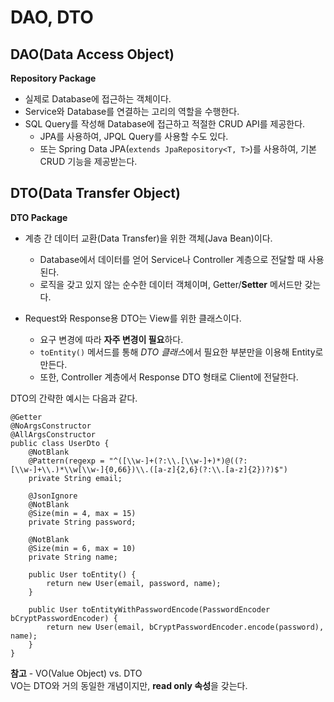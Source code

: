 # DAO, DTO

## DAO(Data Access Object)

**Repository Package**

- 실제로 Database에 접근하는 객체이다.
- Service와 Database를 연결하는 고리의 역할을 수행한다.
- SQL Query를 작성해 Database에 접근하고 적절한 CRUD API를 제공한다.
    - JPA를 사용하여, JPQL Query를 사용할 수도 있다.
    - 또는 Spring Data JPA(`extends JpaRepository<T, T>`)를 사용하여, 기본 CRUD 기능을 제공받는다.

## DTO(Data Transfer Object)

**DTO Package**

- 계층 간 데이터 교환(Data Transfer)을 위한 객체(Java Bean)이다.
    - Database에서 데이터를 얻어 Service나 Controller 계층으로 전달할 때 사용된다.
    - 로직을 갖고 있지 않는 순수한 데이터 객체이며, Getter/**Setter** 메서드만 갖는다.

- Request와 Response용 DTO는 View를 위한 클래스이다.
    - 요구 변경에 따라 **자주 변경이 필요**하다.
    - `toEntity()` 메서드를 통해 *DTO 클래스*에서 필요한 부분만을 이용해 Entity로 만든다.
    - 또한, Controller 계층에서 Response DTO 형태로 Client에 전달한다.

DTO의 간략한 예시는 다음과 같다.  

```
@Getter
@NoArgsConstructor
@AllArgsConstructor
public class UserDto {
    @NotBlank
    @Pattern(regexp = "^([\\w-]+(?:\\.[\\w-]+)*)@((?:[\\w-]+\\.)*\\w[\\w-]{0,66})\\.([a-z]{2,6}(?:\\.[a-z]{2})?)$")
    private String email;

    @JsonIgnore
    @NotBlank
    @Size(min = 4, max = 15)
    private String password;

    @NotBlank
    @Size(min = 6, max = 10)
    private String name;

    public User toEntity() {
        return new User(email, password, name);
    }

    public User toEntityWithPasswordEncode(PasswordEncoder bCryptPasswordEncoder) {
        return new User(email, bCryptPasswordEncoder.encode(password), name);
    }
}
```

**참고** - VO(Value Object) vs. DTO  
VO는 DTO와 거의 동일한 개념이지만, **read only 속성**을 갖는다.
